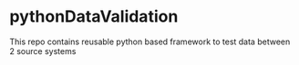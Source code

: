 # pythonDataValidation
This repo contains reusable python based framework to test data between 2 source systems
